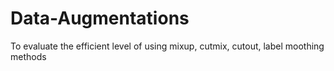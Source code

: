 # Data-Augmentations
To evaluate the efficient level of using mixup, cutmix, cutout, label moothing methods
